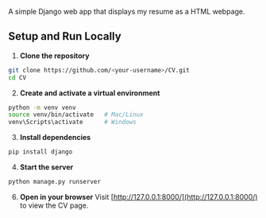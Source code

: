 
A simple Django web app that displays my resume as a HTML webpage.


## Setup and Run Locally

1. **Clone the repository**

```bash
git clone https://github.com/<your-username>/CV.git
cd CV
```

2. **Create and activate a virtual environment**

```bash
python -m venv venv
source venv/bin/activate   # Mac/Linux
venv\Scripts\activate      # Windows
```

3. **Install dependencies**

```bash
pip install django
```

4. **Start the server**

```bash
python manage.py runserver
```

6. **Open in your browser**
   Visit [http://127.0.0.1:8000/](http://127.0.0.1:8000/) to view the CV page.

